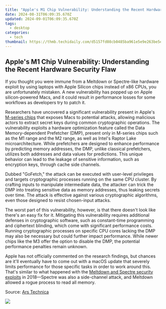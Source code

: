 ```yaml
---
title: "Apple's M1 Chip Vulnerability: Understanding the Recent Hardware Security Flaw"
date: 2024-08-31T06:09:35.670Z
updated: 2024-09-01T06:09:35.670Z
tags:
  - desktop
categories:
  - tech
thumbnail: https://thmb.techidaily.com/d5157fd08cb0485ba961e5e9e263be5ee6676590cf3c102628e197e9ee7e9e16.jpg
---
```


## Apple's M1 Chip Vulnerability: Understanding the Recent Hardware Security Flaw

If you thought you were immune from a Meltdown or Spectre-like hardware exploit by using laptops with Apple Silicon chips instead of x86 CPUs, you are unfortunately mistaken. A new vulnerability has popped up on Apple silicon-powered Macs, and it could result in performance losses for some workflows as developers try to patch it.

 Researchers have uncovered a significant vulnerability present in Apple's [M-series chips](https://facebook-record-videos.techidaily.com/updated-the-comprehensive-handbook-of-youtube-views-and-financial-growth/) that exposes Macs to potential attacks, allowing malicious actors to extract secret keys during common cryptographic operations. The vulnerability exploits a hardware optimization feature called the Data Memory-dependent Prefetcher (DMP), present only in M-series chips such as the M1 range and the M2 range, as well as Intel's Raptor Lake microarchitecture. While prefetchers are designed to enhance performance by predicting memory addresses, the DMP, unlike classical prefetchers, utilizes both addresses and data values for predictions. This unique behavior can lead to the leakage of sensitive information, such as encryption keys, through cache side channels.

 Dubbed "GoFetch," the attack can be executed with user-level privileges and targets cryptographic processes running on the same CPU cluster. By crafting inputs to manipulate intermediate data, the attacker can trick the DMP into treating sensitive data as memory addresses, thus leaking secrets over time. The attack is effective against various cryptographic algorithms, even those designed to resist chosen-input attacks.

 The worst part of this vulnerability, however, is that there doesn't look like there's an easy fix for it. Mitigating this vulnerability requires additional defenses in cryptographic software, such as constant-time programming and ciphertext blinding, which come with significant performance costs. Running cryptographic processes on specific CPU cores lacking the DMP may also be necessary but could further impact performance. While newer chips like the M3 offer the option to disable the DMP, the potential performance penalties remain unknown.

 Apple has not officially commented on the research findings, but chances are it'll eventually have to come out with a macOS update that severely limits performance for those specific tasks in order to work around this. That's similar to what happened with the [Meltdown and Spectre security exploits](https://technical-tips.techidaily.com/fixing-motherboard-error-codes-and-bios-issues-during-computer-startup/) in 2018—Spectre was also a side-channel attack, and Meltdown allowed a rogue process to read all memory.

 Source: [Ars Technica](https://arstechnica.com/security/2024/03/hackers-can-extract-secret-encryption-keys-from-apples-mac-chips/)

<ins class="adsbygoogle"
     style="display:block"
     data-ad-format="autorelaxed"
     data-ad-client="ca-pub-7571918770474297"
     data-ad-slot="1223367746"></ins>



<ins class="adsbygoogle"
     style="display:block"
     data-ad-client="ca-pub-7571918770474297"
     data-ad-slot="8358498916"
     data-ad-format="auto"
     data-full-width-responsive="true"></ins>



<!-- affiliate ads begin -->
<a href="https://shop.incomedia.eu/order/checkout.php?PRODS=39655089&QTY=1&AFFILIATE=108875&CART=1"><img src="https://incomedia.eu/files/images/affiliates/wa/01_WA_728x90.jpg" border="0"></a>
<!-- affiliate ads end -->